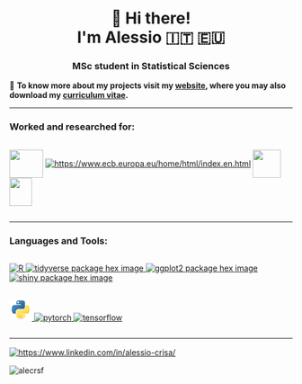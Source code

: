 <h1 align="center"> 👋 Hi there! <br> I'm Alessio 🇮🇹 🇪🇺 </h1> 
<h3 align="center">MSc student in Statistical Sciences </h3>


📃 **To know more about my projects visit my [website](https://alecrsf.netlify.app/), where you may also download my [curriculum vitae](https://alecrsf.netlify.app/media/cv.pdf).** 

<hr>
<h3 align="left">Worked and researched for:</h3>
<p align="left", style="display: inline-block">
<a href="https://www.worldbank.org/ext/en/home" target="blank"><img align="center" src="https://scorecard.worldbank.org/assets/images/social-share.jpg" height="50" width="60" /></a>
<a href="https://www.ecb.europa.eu/home/html/index.en.html" target="blank"><img align="center" src="https://upload.wikimedia.org/wikipedia/commons/thumb/c/cb/Logo_European_Central_Bank.svg/1229px-Logo_European_Central_Bank.svg.png" alt="https://www.ecb.europa.eu/home/html/index.en.html" height="50" width="60" /></a>
<a href="https://www.istat.it/" target="blank"><img align="center" src="https://www.unidata.unimib.it/wp-content/uploads/istat.png" height="50" width="50" /></a>
<a href="https://www.renaultgroup.com/en/" target="blank"><img align="center" src="https://upload.wikimedia.org/wikipedia/commons/thumb/b/b7/Renault_2021_Text.svg/120px-Renault_2021_Text.svg.png" height="50" width="40" /></a>
</p>

<hr>
<h3 align="left">Languages and Tools:</h3>

<p align="left", style="display: inline-block">
<a href="https://www.r-project.org/" target="_blank"> <img src="https://www.r-project.org/Rlogo.png" alt="R" width="40" height="30"/> </a> 
<a href="https://www.tidyverse.org/" target="_blank"> <img src="https://posit.co/wp-content/uploads/2022/10/tidyverse-2.svg" alt="tidyverse package hex image"  width="50" height="40"/> </a> 
<a href="https://ggplot2.tidyverse.org/" target="_blank"> <img src="https://posit.co/wp-content/uploads/2022/10/ggplot2-2.svg" alt="ggplot2 package hex image"  width="50" height="40"/> </a> 
<a href="https://shiny.posit.co/" target="_blank"> <img src="https://posit.co/wp-content/uploads/2022/10/shiny-1.svg" alt="shiny package hex image"  width="50" height="40"/> </a> 
</p>

<p align="left", style="display: inline-block">
<a href="https://www.python.org" target="_blank"> <img src="https://raw.githubusercontent.com/devicons/devicon/master/icons/python/python-original.svg" alt="python" width="40" height="40"/> </a> 
<a href="https://pytorch.org/" target="_blank"> <img src="https://www.vectorlogo.zone/logos/pytorch/pytorch-icon.svg" alt="pytorch" width="40" height="40"/> </a> 
<a href="https://www.tensorflow.org" target="_blank"> <img src="https://www.vectorlogo.zone/logos/tensorflow/tensorflow-icon.svg" alt="tensorflow" width="40" height="40"/> 
</p>
<hr>


<a href="https://www.linkedin.com/in/alessio-crisa/)" target="blank"><img align="center" src="https://logospng.org/download/linkedin/logo-linkedin-icon-2048.png" alt="https://www.linkedin.com/in/alessio-crisa/" height="40" width="40" display: inline/></a>


<p><img align="center" src="https://github-readme-stats.vercel.app/api/top-langs?username=alecrsf&show_icons=true&locale=en&layout=compact" alt="alecrsf"/></p>


